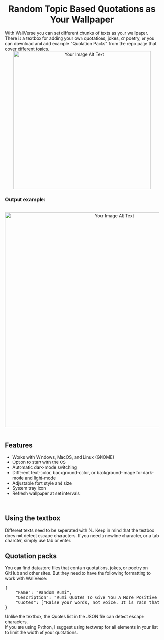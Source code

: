 <div align="center">
    <h1>Random Topic Based Quotations as Your Wallpaper</h1>
</div>
With WallVerse you can set different chunks of texts as your wallpaper. There is a textbox for adding your own quotations, jokes, or poetry, or you can download and add example "Quotation Packs" from the repo page that cover different topics.
<div align="center">
  <img src="https://github.com/aref-dev/WallVerse/assets/69017077/de77ca54-1088-4a48-985d-b3df50dc4cba" width="450" alt="Your Image Alt Text">
</div>

<!-- PyPI -->



### Output example:
</br>
<div align="center">
    
<img src="https://github.com/aref-dev/WallVerse/assets/69017077/650b1039-cee4-4e09-beee-716eb5b35f37" width="700" alt="Your Image Alt Text">

</div>
</br>

## Features
- Works with Windows, MacOS, and Linux (GNOME)
- Option to start with the OS
- Automatic dark-mode switching
- Different text-color, background-color, or background-image for dark-mode and light-mode
- Adjustable font style and size
- System tray icon
- Refresh wallpaper at set intervals
</br>

## Using the textbox
Different texts need to be seperated with %. Keep in mind that the textbox does not detect escape characters. If you need a newline character, or a tab charcter, simply use tab or enter.
</br>

## Quotation packs
You can find datastore files that contain quotations, jokes, or poetry on GitHub and other sites. But they need to have the following formatting to work with WallVerse:
<pre>
{
    "Name": "Random Rumi", 
    "Description": "Rumi Quotes To Give You A More Positive Outlook On Life",
    "Quotes": ["Raise your words, not voice. It is rain that grows flowers, not thunder.", "The wound is the place where the Light enters you."]
}
</pre>
Unlike the textbox, the Quotes list in the JSON file can detect escape characters.
</br>
If you are using Python, I suggest using textwrap for all elements in your list to limit the width of your quotations.
</br></br></br></br>
